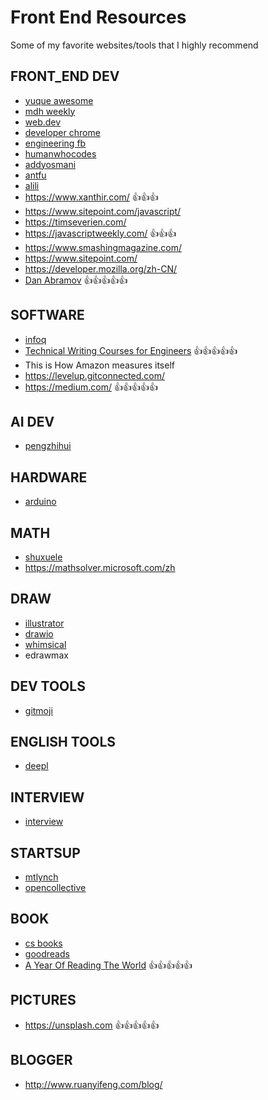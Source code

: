 # Front End Resources

Some of my favorite websites/tools that I highly recommend

## FRONT_END DEV

+ [yuque awesome](https://www.yuque.com/awesome) 
+ [mdh weekly](https://www.yuque.com/mdh/weekly/euomv7)
+ [web.dev](https://web.dev/blog/)
+ [developer chrome](https://developer.chrome.com/)
+ [engineering fb](https://engineering.fb.com/web/facebook-redesign/)
+ [humanwhocodes](https://humanwhocodes.com/)
+ [addyosmani](https://addyosmani.com/)
+ [antfu](https://antfu.me/)
+ [alili](https://alili.tech/archive/) 
+ https://www.xanthir.com/  &#x1F44D;&#x1F44D;&#x1F44D;
+ https://www.sitepoint.com/javascript/
+ https://timseverien.com/
+ https://javascriptweekly.com/ &#x1F44D;&#x1F44D;&#x1F44D;
+ https://www.smashingmagazine.com/
+ https://www.sitepoint.com/
+ https://developer.mozilla.org/zh-CN/
+ [Dan Abramov](https://overreacted.io/) &#x1F44D;&#x1F44D;&#x1F44D;&#x1F44D;&#x1F44D;

## SOFTWARE

+ [infoq](https://www.infoq.cn/)
+ [Technical Writing Courses for Engineers](https://medium.learningbyshipping.com/writing-is-thinking-an-annotated-twitter-thread-2a75fe07fade) &#x1F44D;&#x1F44D;&#x1F44D;&#x1F44D;&#x1F44D;
+ This is How Amazon measures itself
+ https://levelup.gitconnected.com/
+ https://medium.com/ &#x1F44D;&#x1F44D;&#x1F44D;&#x1F44D;&#x1F44D;

## AI DEV

+ [pengzhihui](http://www.pengzhihui.xyz/)

## HARDWARE 

+ [arduino](https://www.arduino.cn/thread-7793-1-1.html)

## MATH 

+ [shuxuele](https://www.shuxuele.com/data/confidence-interval.html)
+ https://mathsolver.microsoft.com/zh

## DRAW

+ [illustrator](https://www.adobe.com/products/illustrator.html) 
+ [drawio](https://app.diagrams.net/?src=about#HXingMXTeam%2Fgraph%2Fmaster%2FUntitled%20Diagram.drawio	)
+ [whimsical](https://whimsical.com)
+ edrawmax

## DEV TOOLS

+ [gitmoji](https://gitmoji.dev/)

## ENGLISH TOOLS

+ [deepl](https://www.deepl.com/translator)

## INTERVIEW

+ [interview](https://github.com/jwasham/coding-interview-univerity)

## STARTSUP

+ [mtlynch](https://mtlynch.io/)
+ [opencollective](https://opencollective.com/)

## BOOK

+ [cs books](https://github.com/forthespada/CS-Books)
+ [goodreads](https://www.goodreads.com/)
+ [A Year Of Reading The World](https://ayearofreadingtheworld.com/thelist/) &#x1F44D;&#x1F44D;&#x1F44D;&#x1F44D;&#x1F44D;

## PICTURES

+ https://unsplash.com &#x1F44D;&#x1F44D;&#x1F44D;&#x1F44D;&#x1F44D;

## BLOGGER

+ http://www.ruanyifeng.com/blog/
